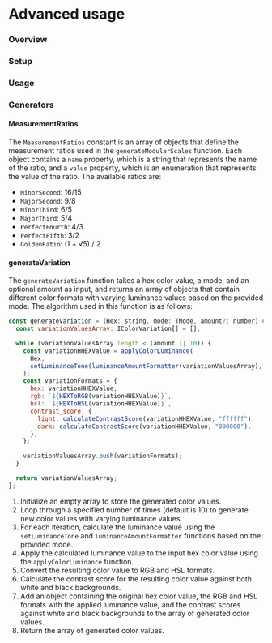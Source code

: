 # Advanced usage

### Overview

### Setup

### Usage

### Generators

#### MeasurementRatios

The `MeasurementRatios` constant is an array of objects that define the measurement ratios used in the `generateModularScales` function. Each object contains a `name` property, which is a string that represents the name of the ratio, and a `value` property, which is an enumeration that represents the value of the ratio. The available ratios are:

- `MinorSecond`: 16/15
- `MajorSecond`: 9/8
- `MinorThird`: 6/5
- `MajorThird`: 5/4
- `PerfectFourth`: 4/3
- `PerfectFifth`: 3/2
- `GoldenRatio`: (1 + √5) / 2

#### generateVariation

The `generateVariation` function takes a hex color value, a mode, and an optional amount as input, and returns an array of objects that contain different color formats with varying luminance values based on the provided mode. The algorithm used in this function is as follows:

```js
const generateVariation = (Hex: string, mode: TMode, amount?: number) => {
  const variationValuesArray: IColorVariation[] = [];

  while (variationValuesArray.length < (amount || 10)) {
    const variationHHEXValue = applyColorLuminance(
      Hex,
      setLuminanceTone(luminanceAmountFormatter(variationValuesArray), mode)
    );
    const variationFormats = {
      hex: variationHHEXValue,
      rgb: `${HEXToRGB(variationHHEXValue)}`,
      hsl: `${HEXToHSL(variationHHEXValue)}`,
      contrast_score: {
        light: calculateContrastScore(variationHHEXValue, "ffffff"),
        dark: calculateContrastScore(variationHHEXValue, "000000"),
      },
    };

    variationValuesArray.push(variationFormats);
  }

  return variationValuesArray;
};
```

1. Initialize an empty array to store the generated color values.
2. Loop through a specified number of times (default is 10) to generate new color values with varying luminance values.
3. For each iteration, calculate the luminance value using the `setLuminanceTone` and `luminanceAmountFormatter` functions based on the provided mode.
4. Apply the calculated luminance value to the input hex color value using the `applyColorLuminance` function.
5. Convert the resulting color value to RGB and HSL formats.
6. Calculate the contrast score for the resulting color value against both white and black backgrounds.
7. Add an object containing the original hex color value, the RGB and HSL formats with the applied luminance value, and the contrast scores against white and black backgrounds to the array of generated color values.
8. Return the array of generated color values.
